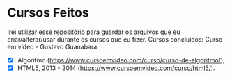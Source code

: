 # Cursos Feitos
 Irei utilizar esse repositório para guardar os arquivos que eu criar/alterar/usar durante os cursos que eu fizer.
 Cursos concluídos:
 Curso em vídeo - Gustavo Guanabara
 - [x] Algoritmo (https://www.cursoemvideo.com/curso/curso-de-algoritmo/);
 - [x] HTML5, 2013 - 2014 (https://www.cursoemvideo.com/curso/html5/).
